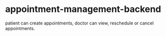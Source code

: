 # appointment-management-backend
patient can create appointments, doctor can view, reschedule or cancel appointments.
